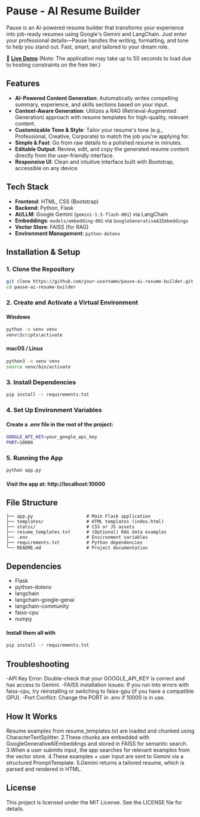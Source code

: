 # Pause - AI Resume Builder

Pause is an AI-powered resume builder that transforms your experience into job-ready resumes using Google's Gemini and LangChain. Just enter your professional details—Pause handles the writing, formatting, and tone to help you stand out. Fast, smart, and tailored to your dream role.

🔗 **[Live Demo](https://pause-33il.onrender.com/)** (Note: The application may take up to 50 seconds to load due to hosting constraints on the free tier.)

## Features

- **AI-Powered Content Generation**: Automatically writes compelling summary, experience, and skills sections based on your input.
- **Context-Aware Generation**: Utilizes a RAG (Retrieval-Augmented Generation) approach with resume templates for high-quality, relevant content.
- **Customizable Tone & Style**: Tailor your resume's tone (e.g., Professional, Creative, Corporate) to match the job you're applying for.
- **Simple & Fast**: Go from raw details to a polished resume in minutes.
- **Editable Output**: Review, edit, and copy the generated resume content directly from the user-friendly interface.
- **Responsive UI**: Clean and intuitive interface built with Bootstrap, accessible on any device.

## Tech Stack

- **Frontend**: HTML, CSS (Bootstrap)
- **Backend**: Python, Flask
- **AI/LLM**: Google Gemini (`gemini-1.5-flash-001`) via LangChain
- **Embeddings**: `models/embedding-001` via `GoogleGenerativeAIEmbeddings`
- **Vector Store**: FAISS (for RAG)
- **Environment Management**: `python-dotenv`

## Installation & Setup

### 1. Clone the Repository
```bash
git clone https://github.com/your-username/pause-ai-resume-builder.git
cd pause-ai-resume-builder
```

### 2. Create and Activate a Virtual Environment
#### Windows
```bash
python -m venv venv
venv\Scripts\activate
```
#### macOS / Linux
```bash
python3 -m venv venv
source venv/bin/activate
```

### 3. Install Dependencies
```bash
pip install -r requirements.txt
```

### 4. Set Up Environment Variables
#### Create a .env file in the root of the project:
```bash
GOOGLE_API_KEY=your_google_api_key
PORT=10000
```

### 5. Running the App
```bash
python app.py
```
#### Visit the app at: http://localhost:10000

## File Structure
```
├── app.py                    # Main Flask application
├── templates/                # HTML templates (index.html)
├── static/                   # CSS or JS assets
├── resume_templates.txt      # (Optional) RAG data examples
├── .env                      # Environment variables
├── requirements.txt          # Python dependencies
└── README.md                 # Project documentation
```

## Dependencies
- Flask
- python-dotenv
- langchain
- langchain-google-genai
- langchain-community
- faiss-cpu
- numpy
#### Install them all with
```bash
pip install -r requirements.txt
```

## Troubleshooting
-API Key Error: Double-check that your GOOGLE_API_KEY is correct and has access to Gemini.
-FAISS installation issues: If you run into errors with faiss-cpu, try reinstalling or switching to faiss-gpu (if you have a compatible GPU).
-Port Conflict: Change the PORT in .env if 10000 is in use.

## How It Works
Resume examples from resume_templates.txt are loaded and chunked using CharacterTextSplitter.
2.These chunks are embedded with GoogleGenerativeAIEmbeddings and stored in FAISS for semantic search.
3.When a user submits input, the app searches for relevant examples from the vector store.
4.These examples + user input are sent to Gemini via a structured PromptTemplate.
5.Gemini returns a tailored resume, which is parsed and rendered in HTML.

## License
This project is licensed under the MIT License. See the LICENSE file for details.
